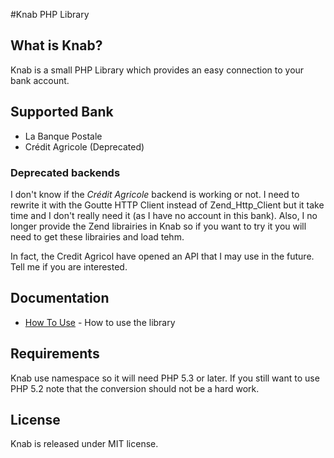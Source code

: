 #Knab PHP Library

## What is Knab?

Knab is a small PHP Library which provides an easy connection to your
bank account.

## Supported Bank

 - La Banque Postale
 - Crédit Agricole (Deprecated)

### Deprecated backends

I don't know if the _Crédit Agricole_ backend is working or not.
I need to rewrite it with the Goutte HTTP Client instead of Zend_Http_Client but it take time and I don't really need it (as I have no account in this bank). Also, I no longer provide the Zend librairies in Knab so if you want to try it you will need to get these librairies and load tehm.

In fact, the Credit Agricol have opened an API that I may use in the future.
Tell me if you are interested.

## Documentation

 - [How To Use](https://github.com/erichard/Knab/blob/master/doc/how_to_use.md) - How to use the library

## Requirements

Knab use namespace so it will need PHP 5.3 or later.
If you still want to use PHP 5.2 note that the conversion
should not be a hard work.

## License

Knab is released under MIT license.